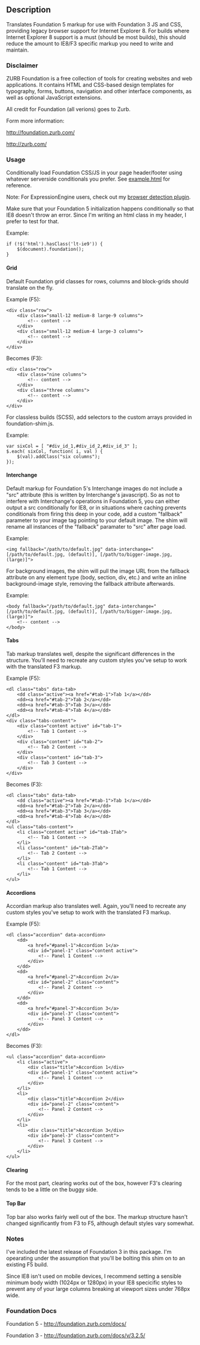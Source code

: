 ## Description

Translates Foundation 5 markup for use with Foundation 3 JS and CSS, providing legacy browser support for Internet Explorer 8. For builds where Internet Explorer 8 support is a must (should be most builds), this should reduce the amount to IE8/F3 specific markup you need to write and maintain.

### Disclaimer

ZURB Foundation is a free collection of tools for creating websites and web applications. It contains HTML and CSS-based design templates for typography, forms, buttons, navigation and other interface components, as well as optional JavaScript extensions.

All credit for Foundation (all verions) goes to Zurb.

Form more information:

http://foundation.zurb.com/

http://zurb.com/

### Usage

Conditionally load Foundation CSS/JS in your page header/footer using whatever serverside conditionals you prefer. See [example.html](https://github.com/thotbox/foundation-shim/blob/master/example.html) for reference.

Note: For ExpressionEngine users, check out my [browser detection plugin](https://github.com/thotbox/expressionengine-browser-detect).

Make sure that your Foundation 5 initialization happens conditionally so that IE8 doesn't throw an error. Since I'm writing an html class in my header, I prefer to test for that.

Example:

```
if (!$('html').hasClass('lt-ie9')) {
    $(document).foundation();
}
```

#### Grid

Default Foundation grid classes for rows, columns and block-grids should translate on the fly.

Example (F5):

```
<div class="row">
    <div class="small-12 medium-8 large-9 columns">
        <!-- content -->
    </div>
    <div class="small-12 medium-4 large-3 columns">
        <!-- content -->
    </div>
</div>
```

Becomes (F3):

```
<div class="row">
    <div class="nine columns">
        <!-- content -->
    </div>
    <div class="three columns">
        <!-- content -->
    </div>
</div>
```

For classless builds (SCSS), add selectors to the custom arrays provided in foundation-shim.js.

Example:

```
var sixCol = [ "#div_id_1,#div_id_2,#div_id_3" ];
$.each( sixCol, function( i, val ) {
    $(val).addClass("six columns");
});
```

#### Interchange

Default markup for Foundation 5's Interchange images do not include a "src" attribute (this is written by Interchange's javascript). So as not to interfere with Interchange's operations in Foundation 5, you can either output a src conditionally for IE8, or in situations where caching prevents conditionals from firing this deep in your code, add a custom "fallback" parameter to your image tag pointing to your default image. The shim will rename all instances of the "fallback" paramater to "src" after page load.

Example:

```
<img fallback="/path/to/default.jpg" data-interchange="[/path/to/default.jpg, (default)], [/path/to/bigger-image.jpg, (large)]">
```

For background images, the shim will pull the image URL from the fallback attribute on any element type (body, section, div, etc.) and write an inline background-image style, removing the fallback attribute afterwards. 

Example:

```
<body fallback="/path/to/default.jpg" data-interchange="[/path/to/default.jpg, (default)], [/path/to/bigger-image.jpg, (large)]">
    <!-- content -->
</body>
```

#### Tabs

Tab markup translates well, despite the significant differences in the structure. You'll need to recreate any custom styles you've setup to work with the translated F3 markup.

Example (F5):

```
<dl class="tabs" data-tab>
    <dd class="active"><a href="#tab-1">Tab 1</a></dd>
    <dd><a href="#tab-2">Tab 2</a></dd>
    <dd><a href="#tab-3">Tab 3</a></dd>
    <dd><a href="#tab-4">Tab 4</a></dd>
</dl>
<div class="tabs-content">
    <div class="content active" id="tab-1">
        <!-- Tab 1 Content -->
    </div>
    <div class="content" id="tab-2">
        <!-- Tab 2 Content -->
    </div>
    <div class="content" id="tab-3">
        <!-- Tab 3 Content -->
    </div>
</div>
```

Becomes (F3):

```
<dl class="tabs" data-tab>
    <dd class="active"><a href="#tab-1">Tab 1</a></dd>
    <dd><a href="#tab-2">Tab 2</a></dd>
    <dd><a href="#tab-3">Tab 3</a></dd>
    <dd><a href="#tab-4">Tab 4</a></dd>
</dl>
<ul class="tabs-content">
    <li class="content active" id="tab-1Tab">
        <!-- Tab 1 Content -->
    </li>
    <li class="content" id="tab-2Tab">
        <!-- Tab 2 Content -->
    </li>
    <li class="content" id="tab-3Tab">
        <!-- Tab 1 Content -->
    </li>
</ul>
```

#### Accordions

Accordian markup also translates well. Again, you'll need to recreate any custom styles you've setup to work with the translated F3 markup.

Example (F5):

```
<dl class="accordion" data-accordion>
    <dd>
        <a href="#panel-1">Accordion 1</a>
        <div id="panel-1" class="content active">
            <!-- Panel 1 Content -->
        </div>
    </dd>
    <dd>
        <a href="#panel-2">Accordion 2</a>
        <div id="panel-2" class="content">
            <!-- Panel 2 Content -->
        </div>
    </dd>
    <dd>
        <a href="#panel-3">Accordion 3</a>
        <div id="panel-3" class="content">
            <!-- Panel 3 Content -->
        </div>
    </dd>
</dl>
```

Becomes (F3):

```
<ul class="accordion" data-accordion>
    <li class="active">
        <div class="title">Accordion 1</div>
        <div id="panel-1" class="content active">
            <!-- Panel 1 Content -->
        </div>
    </li>
    <li>
        <div class="title">Accordion 2</div>
        <div id="panel-2" class="content">
            <!-- Panel 2 Content -->
        </div>
    </li>
    <li>
        <div class="title">Accordion 3</div>
        <div id="panel-3" class="content">
            <!-- Panel 3 Content -->
        </div>
    </li>
</ul>
```

#### Clearing

For the most part, clearing works out of the box, however F3's clearing tends to be a little on the buggy side.

#### Top Bar

Top bar also works fairly well out of the box. The markup structure hasn't changed significantly from F3 to F5, although default styles vary somewhat.

### Notes

I've included the latest release of Foundation 3 in this package. I'm opearating under the assumption that you'll be bolting this shim on to an existing F5 build.

Since IE8 isn't used on mobile devices, I recommend setting a sensible minimum body width (1024px or 1280px) in your IE8 specicific styles to prevent any of your large columns breaking at viewport sizes under 768px wide.

### Foundation Docs

Foundation 5 - http://foundation.zurb.com/docs/

Foundation 3 - http://foundation.zurb.com/docs/v/3.2.5/



